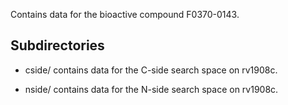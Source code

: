 Contains data for the bioactive compound F0370-0143.

## Subdirectories

- cside/ contains data for the C-side search space on rv1908c.

- nside/ contains data for the N-side search space on rv1908c.

